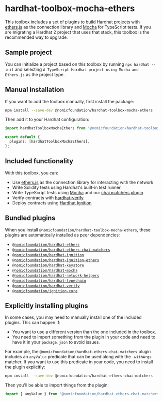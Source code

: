 # hardhat-toolbox-mocha-ethers

This toolbox includes a set of plugins to build Hardhat projects with [ethers.js](https://docs.ethers.io/) as the connection library and [Mocha](https://mochajs.org/) for TypeScript tests. If you are migrating a Hardhat 2 project that uses that stack, this toolbox is the recommended way to upgrade.

## Sample project

You can initialize a project based on this toolbox by running `npx hardhat --init` and selecting `A TypeScript Hardhat project using Mocha and Ethers.js` as the project type.

## Manual installation

If you want to add the toolbox manually, first install the package:

```bash
npm install --save-dev @nomicfoundation/hardhat-toolbox-mocha-ethers
```

Then add it to your Hardhat configuration:

```typescript
import hardhatToolboxMochaEthers from "@nomicfoundation/hardhat-toolbox-mocha-ethers";

export default {
  plugins: [hardhatToolboxMochaEthers],
};
```

## Included functionality

With this toolbox, you can:

- Use [ethers.js](https://docs.ethers.io/) as the connection library for interacting with the network
- Write Solidity tests using Hardhat's built-in test runner
- Write TypeScript tests using [Mocha](https://mochajs.org/) and our [chai matchers plugin](/v-next/hardhat-ethers-chai-matchers/).
- Verify contracts with [hardhat-verify](/v-next/hardhat-verify)
- Deploy contracts using [Hardhat Ignition](https://hardhat.org/ignition)

## Bundled plugins

When you install `@nomicfoundation/hardhat-toolbox-mocha-ethers`, these plugins are automatically installed as peer dependencies:

- [`@nomicfoundation/hardhat-ethers`](https://github.com/NomicFoundation/hardhat/tree/v-next/v-next/hardhat-ethers)
- [`@nomicfoundation/hardhat-ethers-chai-matchers`](https://github.com/NomicFoundation/hardhat/tree/v-next/v-next/hardhat-ethers-chai-matchers)
- [`@nomicfoundation/hardhat-ignition`](https://github.com/NomicFoundation/hardhat/tree/v-next/v-next/hardhat-ignition)
- [`@nomicfoundation/hardhat-ignition-ethers`](https://github.com/NomicFoundation/hardhat/tree/v-next/v-next/hardhat-ignition-ethers)
- [`@nomicfoundation/hardhat-keystore`](https://github.com/NomicFoundation/hardhat/tree/v-next/v-next/hardhat-keystore)
- [`@nomicfoundation/hardhat-mocha`](https://github.com/NomicFoundation/hardhat/tree/v-next/v-next/hardhat-mocha)
- [`@nomicfoundation/hardhat-network-helpers`](https://github.com/NomicFoundation/hardhat/tree/v-next/v-next/hardhat-network-helpers)
- [`@nomicfoundation/hardhat-typechain`](https://github.com/NomicFoundation/hardhat/tree/v-next/v-next/hardhat-typechain)
- [`@nomicfoundation/hardhat-verify`](https://github.com/NomicFoundation/hardhat/tree/v-next/v-next/hardhat-verify)
- [`@nomicfoundation/ignition-core`](https://github.com/NomicFoundation/hardhat/tree/v-next/v-next/ignition-core)

## Explicitly installing plugins

In some cases, you may need to manually install one of the included plugins. This can happen if:

- You want to use a different version than the one included in the toolbox.
- You need to import something from the plugin in your code and need to have it in your `package.json` to avoid issues.

For example, the `@nomicfoundation/hardhat-ethers-chai-matchers` plugin includes an `anyValue` predicate that can be used along with the `.withArgs` matcher. If you want to use this predicate in your code, you need to install the plugin explicitly:

```bash
npm install --save-dev @nomicfoundation/hardhat-ethers-chai-matchers
```

Then you'll be able to import things from the plugin:

```typescript
import { anyValue } from "@nomicfoundation/hardhat-ethers-chai-matchers/withArgs";
```
